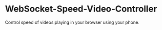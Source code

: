 # WebSocket-Speed-Video-Controller
Control speed of videos playing in your browser using your phone.
